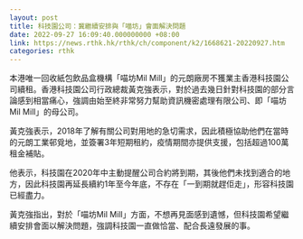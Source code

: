 ```yaml
---
layout: post
title: 科技園公司：冀繼續安排與「喵坊」會面解決問題
date: 2022-09-27 16:09:40.000000000 +08:00
link: https://news.rthk.hk/rthk/ch/component/k2/1668621-20220927.htm
categories: rthk
---
```


本港唯一回收紙包飲品盒機構「喵坊Mil Mill」的元朗廠房不獲業主香港科技園公司續租。香港科技園公司行政總裁黃克強表示，對於過去幾日針對科技園的部分言論感到相當痛心，強調由始至終非常努力幫助資訊機密處理有限公司、即「喵坊Mil Mill」的母公司。

黃克強表示，2018年了解有關公司對用地的急切需求，因此積極協助他們在當時的元朗工業邨覓地，並簽署3年短期租約，疫情期間亦提供支援，包括超過100萬租金補貼。

他表示，科技園在2020年中主動提醒公司合約將到期，其後他們未找到適合的地方，因此科技園再延長續約1年至今年底，不存在「一到期就趕佢走」，形容科技園已經盡力。

黃克強指出，對於「喵坊Mil Mill」方面，不想再見面感到遺憾，但科技園希望繼續安排會面以解決問題，強調科技園一直做恰當、配合長遠發展的事。
